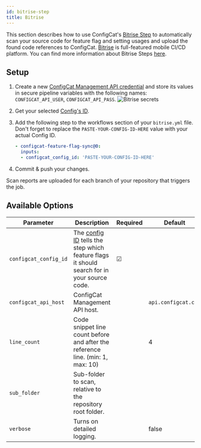 ```yaml
---
id: bitrise-step
title: Bitrise
---
```


This section describes how to use ConfigCat's <a target="_blank" href="https://www.bitrise.io/integrations/steps/configcat-feature-flag-sync">Bitrise Step</a>
to automatically scan your source code for feature flag and setting usages and upload the found code references to ConfigCat.
<a target="_blank" href="https://www.bitrise.io/">Bitrise</a> is full-featured mobile CI/CD platform. You can find more information about Bitrise Steps <a target="_blank" href="https://devcenter.bitrise.io/en/steps-and-workflows/introduction-to-steps.html">here</a>.

## Setup
1. Create a new <a target="_blank" href="https://app.configcat.com/my-account/public-api-credentials">ConfigCat Management API credential</a> and store its values in secure pipeline variables with the following names: `CONFIGCAT_API_USER`, `CONFIGCAT_API_PASS`.
    <img class="bordered" src="/docs/assets/cli/scan/bitrise_secrets.png" alt="Bitrise secrets" />

2. Get your selected [Config's ID](/docs/advanced/code-references/overview#config-id).

3. Add the following step to the workflows section of your `bitrise.yml` file.
   Don't forget to replace the `PASTE-YOUR-CONFIG-ID-HERE` value with your actual Config ID.
    ```yaml
    - configcat-feature-flag-sync@0:
      inputs:
      - configcat_config_id: 'PASTE-YOUR-CONFIG-ID-HERE'
    ```

4. Commit & push your changes.

Scan reports are uploaded for each branch of your repository that triggers the job. 

## Available Options

| Parameter             | Description                                                                    | Required   | Default             |
| --------------------- | ------------------------------------------------------------------------------ | ---------- | ------------------- |
| `configcat_config_id` | The [config ID](https://configcat.com/docs/advanced/code-references/overview#config-id) tells the step which feature flags it should search for in your source code. | &#9745;    |                     |
| `configcat_api_host`  | ConfigCat Management API host.                                                 |            | `api.configcat.com` |
| `line_count`          | Code snippet line count before and after the reference line. (min: 1, max: 10) |            | 4                   |
| `sub_folder`          | Sub-folder to scan, relative to the repository root folder.                    |            |                     |
| `verbose`             | Turns on detailed logging.                                                     |            | false               |

